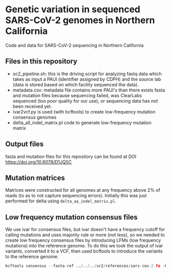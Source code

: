 # Genetic variation in sequenced SARS-CoV-2 genomes in Northern California
Code and data for SARS-CoV-2 sequencing in Northern California

## Files in this repository
- sc2_pipeline.sh: this is the driving script for analyzing fastq data which takes as input a PAUI (identifier assigned by CDPH) and the source lab (data is stored based on which facility sequenced the data).
- metadata.csv: metadata file contains more PAUI's than there exists fasta and mutation files because sequencing failed, was ClearLabs sequenced (too poor quality for our use), or sequencing data has not been received yet. 
- ivar2vcf.py is used (with bcftools) to create low-frequency mutation consensus genomes
- delta_all_indel_matrix.pl code to generate low-frequency mutation matrix

## Output files
fasta and mutation files for this repository can be found at DOI https://doi.org/10.6078/D1JQ5C

## Mutation matrices
Matrices were constructed for all genomes at any frequency above 2% of reads (to as to not capture sequencing errors). Initially this was just performed for delta using ```delta_aa_indel_matrix.pl```.

## Low frequency mutation consensus files
We use ivar for consensus files, but ivar doesn't have a frequency cutoff for calling mutations and uses majority rule or more (not less), so we needed to create low frequency consensus files by introducing LFMs (low frequency mutations) into the reference genome. To do this we took the output of ivar variants, converted it to a VCF, then used bcftools to introduce the variants to the reference genome.

```python ivar2vcf.py -ic -po -af 0.02 mutations/500030432.variants.tsv 500030432.vcf
bcftools consensus --fasta-ref ../../../sc2/references/sars-cov-2.fa -H A -o 500030432.consensus.bcftools.fa 500030432.vcf.gz```

